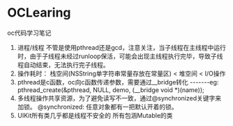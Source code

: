 # OCLearing
oc代码学习笔记
1. 进程/线程
    不管是使用pthread还是gcd，注意关注，当子线程在主线程中运行时，由于子线程未经过runloop保活，可能会出现主线程执行完毕，导致子线程自动结束，无法执行完子线程。
2. 操作耗时： 栈空间(NSString单字符串常量存放在常量区) < 堆空间 < I/O操作
3. pthread是c函数，oc向c函数传递参数，需要通过__bridge转化 -------eg: pthread_create(&pthread, NULL, demo, (__bridge void *)(name));
4. 多线程操作共享资源，为了避免读写不一致，通过@synchronized关键字来加锁。
    @synchronized: 任意对象都有一把默认开着的锁。
5. UIKit所有类几乎都是线程不安全的
   所有包涵Mutable的类

